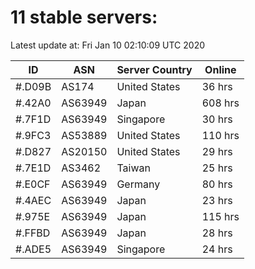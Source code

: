 # 11 stable servers:

Latest update at: Fri Jan 10 02:10:09 UTC 2020

| ID | ASN | Server Country | Online |
| -- | --- | -------------- | ------ |
| #.D09B | AS174 | United States | 36 hrs |
| #.42A0 | AS63949 | Japan | 608 hrs |
| #.7F1D | AS63949 | Singapore | 30 hrs |
| #.9FC3 | AS53889 | United States | 110 hrs |
| #.D827 | AS20150 | United States | 29 hrs |
| #.7E1D | AS3462 | Taiwan | 25 hrs |
| #.E0CF | AS63949 | Germany | 80 hrs |
| #.4AEC | AS63949 | Japan | 23 hrs |
| #.975E | AS63949 | Japan | 115 hrs |
| #.FFBD | AS63949 | Japan | 28 hrs |
| #.ADE5 | AS63949 | Singapore | 24 hrs |

